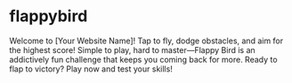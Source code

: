 # flappybird
 Welcome to [Your Website Name]! Tap to fly, dodge obstacles, and aim for the highest score! Simple to play, hard to master—Flappy Bird is an addictively fun challenge that keeps you coming back for more. Ready to flap to victory? Play now and test your skills!

